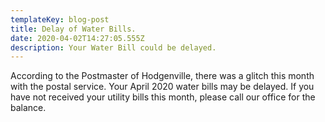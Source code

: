 ```yaml
---
templateKey: blog-post
title: Delay of Water Bills.
date: 2020-04-02T14:27:05.555Z
description: Your Water Bill could be delayed.
---
```

 According to the Postmaster of Hodgenville, there was a glitch this month with the postal service. Your April 2020 water bills may be delayed. If you have not received your utility bills this month, please call our office for the balance.
